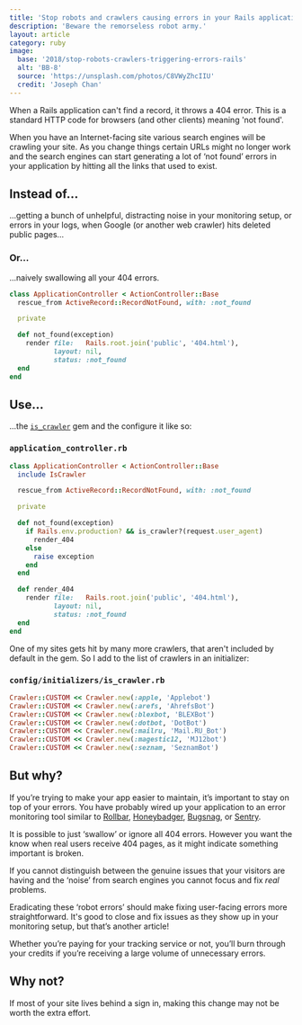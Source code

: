 ```yaml
---
title: 'Stop robots and crawlers causing errors in your Rails application'
description: 'Beware the remorseless robot army.'
layout: article
category: ruby
image:
  base: '2018/stop-robots-crawlers-triggering-errors-rails'
  alt: 'BB-8'
  source: 'https://unsplash.com/photos/C8VWyZhcIIU'
  credit: 'Joseph Chan'
---
```


When a Rails application can't find a record, it throws a 404 error. This is a standard HTTP code for browsers (and other clients) meaning 'not found'.

When you have an Internet-facing site various search engines will be crawling your site. As you change things certain URLs might no longer work and the search engines can start generating a lot of ‘not found’ errors in your application by hitting all the links that used to exist.


## Instead of…

...getting a bunch of unhelpful, distracting noise in your monitoring setup, or errors in your logs, when Google (or another web crawler) hits deleted public pages…


### Or...

...naively swallowing all your 404 errors.

```ruby
class ApplicationController < ActionController::Base
  rescue_from ActiveRecord::RecordNotFound, with: :not_found

  private

  def not_found(exception)
    render file:   Rails.root.join('public', '404.html'),
           layout: nil,
           status: :not_found
  end
end
```


## Use…

...the [`is_crawler`](https://github.com/ccashwell/is_crawler) gem and the configure it like so:

### `application_controller.rb`

```ruby
class ApplicationController < ActionController::Base
  include IsCrawler

  rescue_from ActiveRecord::RecordNotFound, with: :not_found

  private

  def not_found(exception)
    if Rails.env.production? && is_crawler?(request.user_agent)
      render_404
    else
      raise exception
    end
  end

  def render_404
    render file:   Rails.root.join('public', '404.html'),
           layout: nil,
           status: :not_found
  end
end
```

One of my sites gets hit by many more crawlers, that aren't included by default in the gem. So I add to the list of crawlers in an initializer:

### `config/initializers/is_crawler.rb`

```ruby
Crawler::CUSTOM << Crawler.new(:apple, 'Applebot')
Crawler::CUSTOM << Crawler.new(:arefs, 'AhrefsBot')
Crawler::CUSTOM << Crawler.new(:blexbot, 'BLEXBot')
Crawler::CUSTOM << Crawler.new(:dotbot, 'DotBot')
Crawler::CUSTOM << Crawler.new(:mailru, 'Mail.RU_Bot')
Crawler::CUSTOM << Crawler.new(:magestic12, 'MJ12bot')
Crawler::CUSTOM << Crawler.new(:seznam, 'SeznamBot')
```


## But why?

If you’re trying to make your app easier to maintain, it’s important to stay on top of your errors. You have probably wired up your application to an error monitoring tool similar to [Rollbar](https://rollbar.com), [Honeybadger](https://honeybadger.io), [Bugsnag](https://bugsnag.com), or [Sentry](https://getsentry.com).

It is possible to just ‘swallow’ or ignore all 404 errors. However you want the know when real users receive 404 pages, as it might indicate something important is broken.

If you cannot distinguish between the genuine issues that your visitors are having and the ‘noise’ from search engines you cannot focus and fix _real_ problems.

Eradicating these ‘robot errors’ should make fixing user-facing errors more straightforward. It's good to close and fix issues as they show up in your monitoring setup, but that’s another article!

Whether you’re paying for your tracking service or not, you’ll burn through your credits if you’re receiving a large volume of unnecessary errors.


## Why not?

If most of your site lives behind a sign in, making this change may not be worth the extra effort.
